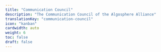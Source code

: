 ```yaml
---
title: "Communication Council"
description: "The Communication Council of the Algosphere Alliance"
translationKey: "communication-council"
icon: "kanban"
cardwidth: auto
weight: 6
toc: false
draft: false
---
```

